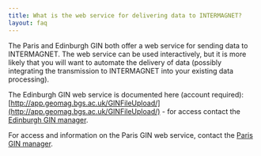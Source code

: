 ```yaml
---
title: What is the web service for delivering data to INTERMAGNET?
layout: faq
---
```


The Paris and Edinburgh GIN both offer a web service for sending data to INTERMAGNET. The web service can be used interactively, but it is more likely that you will want to automate the delivery of data (possibly integrating the transmission to INTERMAGNET into your existing data processing).

The Edinburgh GIN web service is documented here (account required):  [http://app.geomag.bgs.ac.uk/GINFileUpload/](http://app.geomag.bgs.ac.uk/GINFileUpload/) - for access contact the [Edinburgh GIN manager](mailto:e_ginman@bgs.ac.uk).

For access and information on the Paris GIN web service, contact the [Paris GIN manager](mailto:vmaury@ipgp.fr).
